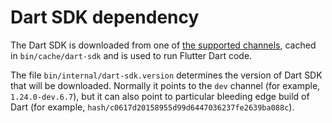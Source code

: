Dart SDK dependency
===================

The Dart SDK is downloaded from one of [the supported channels](https://www.dartlang.org/install/archive),
cached in `bin/cache/dart-sdk` and is used to run Flutter Dart code.

The file `bin/internal/dart-sdk.version` determines the version of Dart SDK
that will be downloaded. Normally it points to the `dev` channel (for example,
`1.24.0-dev.6.7`), but it can also point to particular bleeding edge build
of Dart (for example, `hash/c0617d20158955d99d6447036237fe2639ba088c`).